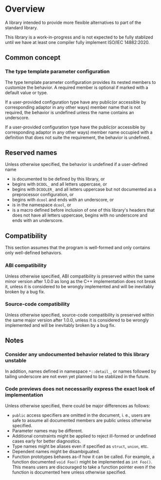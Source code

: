 # Overview

A library intended to provide more flexible alternatives to part of the standard library.

This library is a work-in-progress and is not expected to be fully stablized until we have at least one compiler fully implement ISO/IEC 14882:2020.

## Common concept

### The type template parameter configuration

The type template parameter configuration provides its nested members to customize the behavior. A required member is optional if marked with a default value or type.

If a user-provided configuration type have any public(or accessible by corresponding adaptor in any other ways) member name that is not required, the behavior is undefined unless the name contains an underscore.

If a user-provided configuration type have the public(or accessible by corresponding adaptor in any other ways) member name occupied with a definition that does not suite the requirement, the behavior is undefined.

## Reserved names

Unless otherwise specified, the behavior is undefined if a user-defined name

- is documented to be defined by this library, or
- begins with `DCOOL_` and all letters uppercase, or
- begins with `DCOOLER_` and all letters uppercase but not documented as a preprocessor configuration, or
- begins with `dcool` and ends with an underscore, or
- is in the namespace `dcool`, or
- is a macro defined before inclusion of one of this library's headers that does not have all letters uppercase, begins with no underscore and ends with an underscore.

## Compatibility

This section assumes that the program is well-formed and only contains only well-defined behaviors.

### ABI compatibility

Unless otherwise specified, ABI compatibility is preserved within the same minor version after 1.0.0 as long as the C++ implementation does not break it, unless it is considered to be wrongly implemented and will be inevitably broken by a bug fix.

### Source-code compatibility

Unless otherwise specified, source-code compatibility is preserved within the same major version after 1.0.0, unless it is considered to be wrongly implemented and will be inevitably broken by a bug fix.

## Notes

### Consider any undocumented behavior related to this library unstable

In addition, names defined in namespace `*::detail_`, or names followed by tailing underscore are not even yet planned to be stablized in the future.

### Code previews does not necessarily express the exact look of implementation

Unless otherwise specified, there could be major differences as follows:

- `public` access specifiers are omitted in the document, i. e., users are safe to assume all documented members are public unless otherwise specified.
- Parameter names may be different.
- Additional constraints might be applied to reject ill-formed or undefined cases early for better diagnostics.
- Type names might be aliases even if specified as `struct`, `union`, etc.
- Dependent names might be disambiguated.
- Function prototypes behaves as-if how it can be called. For example, a function documented `void Foo()` might be implemented as `int Foo()`. This means users are discouraged to take a function pointer even if the function is documented here unless otherwise specified.
